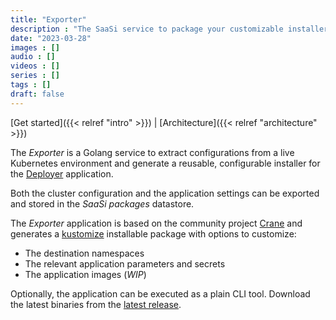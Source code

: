 ```yaml
---
title: "Exporter"
description : "The SaaSi service to package your customizable installer"
date: "2023-03-28"
images : []
audio : []
videos : []
series : []
tags : []
draft: false
---
```

[Get started]({{< relref "intro" >}}) | [Architecture]({{< relref "architecture" >}})

The *Exporter* is a Golang service to extract configurations from a live Kubernetes environment and generate a reusable, configurable installer for the [Deployer](../deployer) application.

Both the cluster configuration and the application settings can be exported and stored in the *SaaSi packages* datastore.

The *Exporter* application is based on the community project [Crane](https://konveyor.io/tools/crane/) and generates a [kustomize](https://kustomize.io/)
installable package with options to customize:
* The destination namespaces
* The relevant application parameters and secrets
* The application images (*WIP*)

Optionally, the application can be executed as a plain CLI tool. Download the latest binaries from the [latest release](https://github.com/Cloud-Native-SaaSi/saasi-exporter/releases/).